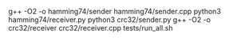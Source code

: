 g++ -O2 -o hamming74/sender hamming74/sender.cpp
python3 hamming74/receiver.py
python3 crc32/sender.py
g++ -O2 -o crc32/receiver crc32/receiver.cpp
tests/run_all.sh